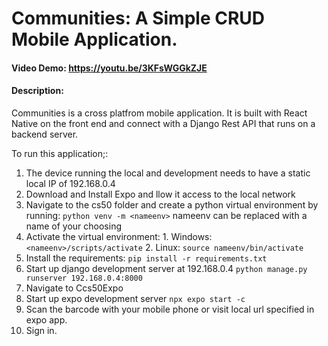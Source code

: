 # Communities: A Simple CRUD Mobile Application.
#### Video Demo:  https://youtu.be/3KFsWGGkZJE
#### Description:

Communities is a cross platfrom mobile application. 
It is built with React Native on the front end and connect with a Django Rest API that runs on a backend server.

To run this application;:
1.  The device running the local and development needs to have a static local IP of 192.168.0.4
2.  Download and Install Expo and llow it access to the local network
3.  Navigate to the cs50 folder and create a python virtual environment by running:
    `python venv -m <nameenv>`
    nameenv can be replaced with a name of your choosing
4.  Activate the virtual environment:
        1.  Windows: `<nameenv>/scripts/activate`
        2.  Linux: `source nameenv/bin/activate`
5.  Install the requirements:
        `pip install -r requirements.txt`
6.  Start up django development server at 192.168.0.4
        `python manage.py runserver 192.168.0.4:8000`
7.  Navigate to Ccs50Expo
8.  Start up expo development server
        `npx expo start -c`
9.  Scan the barcode with your mobile phone or visit local url specified in expo app.
10. Sign in.


